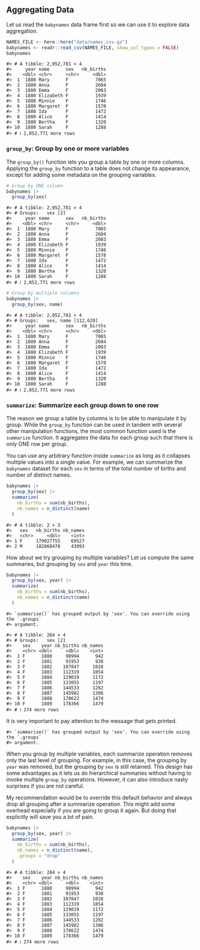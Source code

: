 
## Aggregating Data

Let us read the `babynames` data frame first so we can use it to explore
data aggregation.

``` r
NAMES_FILE <- here::here("data/names.csv.gz")
babynames <- readr::read_csv(NAMES_FILE, show_col_types = FALSE)
babynames
```

    #> # A tibble: 2,052,781 × 4
    #>     year name      sex   nb_births
    #>    <dbl> <chr>     <chr>     <dbl>
    #>  1  1880 Mary      F          7065
    #>  2  1880 Anna      F          2604
    #>  3  1880 Emma      F          2003
    #>  4  1880 Elizabeth F          1939
    #>  5  1880 Minnie    F          1746
    #>  6  1880 Margaret  F          1578
    #>  7  1880 Ida       F          1472
    #>  8  1880 Alice     F          1414
    #>  9  1880 Bertha    F          1320
    #> 10  1880 Sarah     F          1288
    #> # ℹ 2,052,771 more rows

### `group_by`: Group by one or more variables

The `group_by()` function lets you group a table by one or more columns.
Applying the `group_by` function to a table does not change its
appearance, except for adding some metadata on the grouping variables.

``` r
# Group by ONE column
babynames |> 
  group_by(sex)
```

    #> # A tibble: 2,052,781 × 4
    #> # Groups:   sex [2]
    #>     year name      sex   nb_births
    #>    <dbl> <chr>     <chr>     <dbl>
    #>  1  1880 Mary      F          7065
    #>  2  1880 Anna      F          2604
    #>  3  1880 Emma      F          2003
    #>  4  1880 Elizabeth F          1939
    #>  5  1880 Minnie    F          1746
    #>  6  1880 Margaret  F          1578
    #>  7  1880 Ida       F          1472
    #>  8  1880 Alice     F          1414
    #>  9  1880 Bertha    F          1320
    #> 10  1880 Sarah     F          1288
    #> # ℹ 2,052,771 more rows

``` r
# Group by multiple columns
babynames |> 
  group_by(sex, name)
```

    #> # A tibble: 2,052,781 × 4
    #> # Groups:   sex, name [112,620]
    #>     year name      sex   nb_births
    #>    <dbl> <chr>     <chr>     <dbl>
    #>  1  1880 Mary      F          7065
    #>  2  1880 Anna      F          2604
    #>  3  1880 Emma      F          2003
    #>  4  1880 Elizabeth F          1939
    #>  5  1880 Minnie    F          1746
    #>  6  1880 Margaret  F          1578
    #>  7  1880 Ida       F          1472
    #>  8  1880 Alice     F          1414
    #>  9  1880 Bertha    F          1320
    #> 10  1880 Sarah     F          1288
    #> # ℹ 2,052,771 more rows

### `summarize`: Summarize each group down to one row

The reason we group a table by columns is to be able to manipulate it by
group. While the `group_by` function can be used in tandem with several
other manipulation functions, the most common function used is the
`summarize` function. It aggregates the data for each group such that
there is only ONE row per group.

You can use any arbitrary function inside `summarize` as long as it
collapses multiple values into a single value. For example, we can
summarize the `babynames` dataset for each `sex` in terms of the total
number of births and number of distinct names.

``` r
babynames |> 
  group_by(sex) |> 
  summarize(
    nb_births = sum(nb_births),
    nb_names = n_distinct(name)
  )
```

    #> # A tibble: 2 × 3
    #>   sex   nb_births nb_names
    #>   <chr>     <dbl>    <int>
    #> 1 F     179027755    69527
    #> 2 M     182860478    43093

How about we try grouping by multiple variables? Let us compute the same
summaries, but grouping by `sex` and `year` this time.

``` r
babynames |> 
  group_by(sex, year) |> 
  summarize(
    nb_births = sum(nb_births),
    nb_names = n_distinct(name)
  )
```

    #> `summarise()` has grouped output by 'sex'. You can override using the `.groups`
    #> argument.

    #> # A tibble: 284 × 4
    #> # Groups:   sex [2]
    #>    sex    year nb_births nb_names
    #>    <chr> <dbl>     <dbl>    <int>
    #>  1 F      1880     90994      942
    #>  2 F      1881     91953      938
    #>  3 F      1882    107847     1028
    #>  4 F      1883    112319     1054
    #>  5 F      1884    129019     1172
    #>  6 F      1885    133055     1197
    #>  7 F      1886    144533     1282
    #>  8 F      1887    145982     1306
    #>  9 F      1888    178622     1474
    #> 10 F      1889    178366     1479
    #> # ℹ 274 more rows

It is very important to pay attention to the message that gets printed.

    #> `summarise()` has grouped output by 'sex'. You can override using the `.groups`
    #> argument.

When you group by multiple variables, each summarize operation removes
only the last level of grouping. For example, in this case, the grouping
by `year` was removed, but the grouping by `sex` is still retained. This
design has some advantages as it lets us do hierarchical summaries
without having to invoke multiple `group_by` operations. However, it can
also introduce nasty surprises if you are not careful.

My recommendation would be to override this default behavior and always
drop all grouping after a summarize operation. This might add some
overhead especially if you are going to group it again. But doing that
explicitly will save you a lot of pain.

``` r
babynames |> 
  group_by(sex, year) |> 
  summarize(
    nb_births = sum(nb_births),
    nb_names = n_distinct(name),
    .groups = "drop"
  )
```

    #> # A tibble: 284 × 4
    #>    sex    year nb_births nb_names
    #>    <chr> <dbl>     <dbl>    <int>
    #>  1 F      1880     90994      942
    #>  2 F      1881     91953      938
    #>  3 F      1882    107847     1028
    #>  4 F      1883    112319     1054
    #>  5 F      1884    129019     1172
    #>  6 F      1885    133055     1197
    #>  7 F      1886    144533     1282
    #>  8 F      1887    145982     1306
    #>  9 F      1888    178622     1474
    #> 10 F      1889    178366     1479
    #> # ℹ 274 more rows
